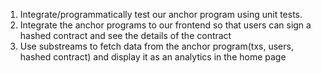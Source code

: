1. Integrate/programmatically test our anchor program using unit tests.
2. Integrate the anchor programs to our frontend so that users can sign a hashed contract and see the details of the contract
3. Use substreams to fetch data from the anchor program(txs, users, hashed contract) and display it as an analytics in the home page
